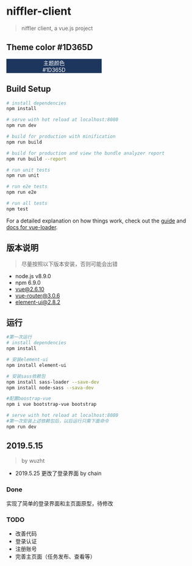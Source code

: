 # niffler-client

> niffler client, a vue.js project

## Theme color \#1D365D

<div style="background-color: #1D365D; width: 250px; color: white; text-align:center;">主题颜色<br>#1D365D</div>

## Build Setup

``` bash
# install dependencies
npm install

# serve with hot reload at localhost:8080
npm run dev

# build for production with minification
npm run build

# build for production and view the bundle analyzer report
npm run build --report

# run unit tests
npm run unit

# run e2e tests
npm run e2e

# run all tests
npm test
```

For a detailed explanation on how things work, check out the [guide](http://vuejs-templates.github.io/webpack/) and [docs for vue-loader](http://vuejs.github.io/vue-loader).



## 版本说明

> 尽量按照以下版本安装，否则可能会出错

- node.js v8.9.0
- npm 6.9.0
- vue@2.6.10
- vue-router@3.0.6
- element-ui@2.8.2



## 运行

```bash
#第一次运行
# install dependencies
npm install

# 安装element-ui
npm install element-ui

# 安装sass依赖包
npm install sass-loader --save-dev
npm install node-sass --sava-dev

#配置boostrap-vue
npm i vue bootstrap-vue bootstrap

# serve with hot reload at localhost:8080
#第一次安装上述依赖包后，以后运行只需下面命令
npm run dev
```





## 2019.5.15

> by wuzht

- 2019.5.25 更改了登录界面 by chain

### Done

实现了简单的登录界面和主页面原型，待修改

### TODO

* 改善代码
* 登录认证
* 注册账号
* 完善主页面（任务发布、查看等）